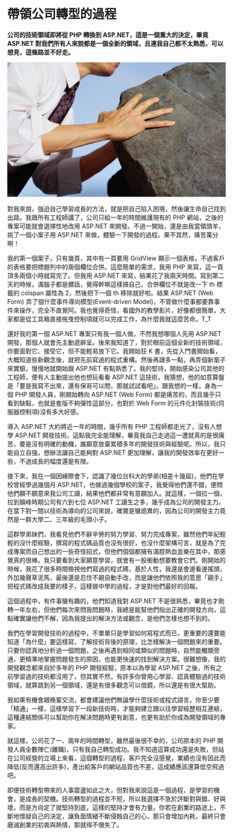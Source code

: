# 帶領公司轉型的過程
**公司的技術領域即將從 PHP 轉換到 ASP.NET，這是一個重大的決定，畢竟 ASP.NET 對我們所有人來說都是一個全新的領域，且連我自己都不太熟悉，可以想見，這條路並不好走。**

   ![](D1C76ACE-F997-0A3C-FC4D-63189938F4EA.jpg@700w_0e_1l.jpg) 
   
對我來說，強迫自己學習成長的方法，就是把自己陷入困境，然後讓生命自己找到出路。我跟所有工程師講了，公司只給一年的時間維護現有的 PHP 網站，之後的專案可能就會選擇性地改用 ASP.NET 來開發。不過一開始，還是由我當領頭羊，挑了一個小案子用 ASP.NET 來做，體驗一下開發的過程。果不其然，痛苦萬分啊！

 我的第一個案子，只有幾頁，其中有一頁要用 GridView 顯示一個表格，不過客戶的表格要把標題列中的兩個欄位合併。這麼簡單的需求，我用 PHP 來寫，這一頁頂多兩個小時就寫完了。但我用 ASP.NET 來寫，結果花了我兩天時間。寫到第二天的時候，滿腦子都是髒話，覺得幹嘛這樣搞自己，合併欄位不就是改一下 th 標籤的 colspan 屬性為 2，然後把下一個 th 移除就好啦。結果 ASP.NET (Web Form) 弄了個什麼事件導向模型(Event-driven Model)，不管做什麼事都要靠事件來操作，完全不直覺阿。我也覺得奇怪，看國外的教學影片，好像都很簡單，大家都是從工具箱直接拖曳控制項就可以完成工作，為什麼我就這麼苦命。T_T

 還好我的第一個 ASP.NET 專案只有我一個人做，不然我想哪個人先用 ASP.NET 開發，那個人就會先主動遞辭呈。後來我知道了，對於眼前這個全新的技術領域，你要面對它、接受它，但不能輕易放下它。我開始狂 K 書，先從入門書開始看，大概知道些新觀念後，就把先前寫過的程式重構。然後再讀多一點，再弄個新案子來實驗，慢慢地就開始跟 ASP.NET 有點熟悉了。我的堅持，開始感染公司其他的工程師，便有人主動提出他也想玩看看 ASP.NET 這技術，我猜想，他的如意算盤是「要是我寫不出來，還有保哥可以問，那就試試看吧」。跟我想的一樣，身為一個 PHP 開發人員，剛開始轉向 ASP.NET (Web Form) 都是痛苦的，而且幾乎只看到缺點，也就是套版不夠彈性這部分，也對於 Web Form 的元件化封裝技術(伺服器控制項)沒有多大好感。

 導入 ASP.NET 大約將近一年的時間，幾乎所有 PHP 工程師都走光了，沒有人想學 ASP.NET 開發技術。這點我完全能理解，畢竟我自己走過這一遭就真的是很痛苦，要是沒有明確的動機，誰願意放棄累積多年的開發技術與經驗呢。所以，我只能自立自強，想辦法讓自己能夠對 ASP.NET 更加理解，讓我的開發效率在更好一些，不過成長的幅度還是有限。

 接下來，我在一個因緣際會下，認識了幾位台科大的學弟(相差十幾屆)，他們在學校曾經學過幾個月 ASP.NET，也做過幾個學校的案子，我覺得他們還不錯，便問他們願不願意來我公司工讀，結果他們都非常有意願加入。就這樣，一個拉一個，拉到顛峰時期公司有六到七位 ASP.NET 工讀生之多，幾乎成為公司的開發主力。在當下對一間以技術為導向的公司來說，確實是蠻詭異的，因為公司的開發主力竟然是一群大學二、三年級的毛頭小子。

 這群學弟妹們，我看見他們不辭辛勞的努力學習、努力完成專案，雖然他們年紀輕輕的沒什麼經驗，撰寫的程式碼品質也沒有很好，也沒什麼架構可言，就是為了完成專案而自己想出的一些奇怪招式，但他們個個都擁有滿腔熱血並樂在其中，那感覺真的很棒。我只要看到大家願意學習，就會有一股衝動想要教會它們。剛開始的時候，我花了很多時間檢視他們寫過的程式碼，基於人性，我還是會邊看邊搖頭，外加幾聲草泥馬，最後還是忍住不親自動手改，而是讓他們依照我的意思「親手」把程式碼改成我要的樣子，這樣做中學的過程，才是對他們最好的回報。

 這個過程中，有件事蠻有趣的，他們知道我對 ASP.NET 不是很熟悉，畢竟也才剛轉一年左右，但他們每次來問我問題時，我總是能幫他們指出正確的開發方向，這點確實讓他們不解，因為我提出的解決方法或觀念，是他們怎樣也想不到的。

 我們在學習開發技術的過程中，不單單只是學習如何寫程式而已，更重要的還要能知道「為什麼」要這樣寫，了解技術背後的原理，比怎樣解決一個問題來的重要。只要你認真地分析過一個問題，之後再遇到相同或類似的問題時，自然能觸類旁通，更精準地掌握問題發生的原因，也能更快速的找到解決方案。很難想像，我的開發觀念都來自於多年的 PHP 開發經驗，原本以為學習 ASP.NET 之後，所有之前學習過的技術都沒用了，但其實不然，有許多你曾用心學習、認真體驗過的技術領域，就算跳到另一個領域，還是有很多觀念可以借鏡，所以還是有很大幫助。

 我如果有機會跟晚輩交流，都會建議他們無論學什麼技術或程式語言，你至少要「精通」一樣，這樣學習下一段新技術時，才能夠建立跟以往學習經歷相互連結，這種連結關係可以幫助你在解決問題時更有創意，也更有助於你成為開發領域的專家。

 就這樣，公司花了一、兩年的時間轉型，雖然最後很不幸的，公司原本的 PHP 開發人員全數陣亡(離職)，只有我自己轉型成功。我不知道這算成功還是失敗，但站在公司經營的立場上來看，這個轉型的過程，客戶完全沒感覺，業績也沒有因此而降低(反而還高出許多)，產出給客戶的網站品質也不差，這成績應該還算低空飛過吧。

 即便技術轉型帶來的人事震盪如此之大，但對我來說這是一個過程，是學習的機會，是成長的契機。技術轉型的過程並不短，所以我選擇不急於評斷對與錯、好與壞，而是方向定了就堅持到底，這樣的堅持才會有力量。你若在創業的路途上，不斷地懷疑自己的決定，讓負面情緒不斷侵蝕自己的心，那只會增加內耗，最終只會磨滅創業的初衷與熱情，那就得不償失了。